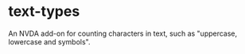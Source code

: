 # text-types
An NVDA add-on for counting characters in text, such as "uppercase, lowercase and symbols".
